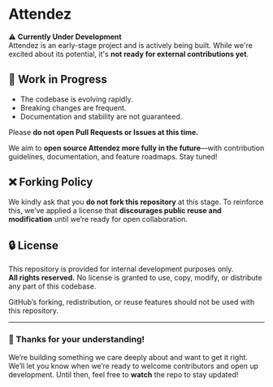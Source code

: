 # Attendez

⚠️ **Currently Under Development**  
Attendez is an early-stage project and is actively being built. While we're excited about its potential, it's **not ready for external contributions yet**.

## 🚧 Work in Progress

- The codebase is evolving rapidly.
- Breaking changes are frequent.
- Documentation and stability are not guaranteed.

Please **do not open Pull Requests or Issues at this time.**

We aim to **open source Attendez more fully in the future**—with contribution guidelines, documentation, and feature roadmaps. Stay tuned!

## ❌ Forking Policy

We kindly ask that you **do not fork this repository** at this stage. To reinforce this, we’ve applied a license that **discourages public reuse and modification** until we’re ready for open collaboration.

## 🔒 License

This repository is provided for internal development purposes only.  
**All rights reserved.** No license is granted to use, copy, modify, or distribute any part of this codebase.

GitHub’s forking, redistribution, or reuse features should not be used with this repository.

---

### 🙏 Thanks for your understanding!

We’re building something we care deeply about and want to get it right. We’ll let you know when we’re ready to welcome contributors and open up development. Until then, feel free to **watch** the repo to stay updated!
